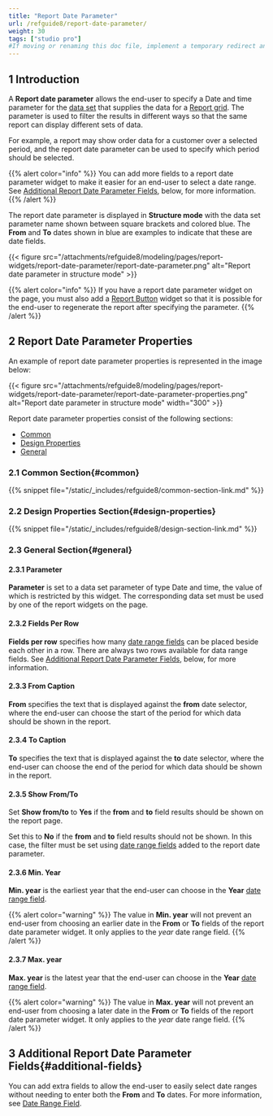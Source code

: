 ```yaml
---
title: "Report Date Parameter"
url: /refguide8/report-date-parameter/
weight: 30
tags: ["studio pro"]
#If moving or renaming this doc file, implement a temporary redirect and let the respective team know they should update the URL in the product. See Mapping to Products for more details.
---
```


## 1 Introduction

A **Report date parameter** allows the end-user to specify a Date and time parameter for the [data set](/refguide8/data-sets/) that supplies the data for a [Report grid](/refguide8/report-grid/). The parameter is used to filter the results in different ways so that the same report can display different sets of data.

For example, a report may show order data for a customer over a selected period, and the report date parameter can be used to specify which period should be selected.

{{% alert color="info" %}}
You can add more fields to a report date parameter widget to make it easier for an end-user to select a date range. See [Additional Report Date Parameter Fields](#additional-fields), below, for more information.
{{% /alert %}}

The report date parameter is displayed in **Structure mode** with the data set parameter name shown between square brackets and colored blue. The **From** and **To** dates shown in blue are examples to indicate that these are date fields.

{{< figure src="/attachments/refguide8/modeling/pages/report-widgets/report-date-parameter/report-date-parameter.png" alt="Report date parameter in structure mode" >}}

{{% alert color="info" %}}
If you have a report date parameter widget on the page, you must also add a [Report Button](/refguide8/report-button/) widget so that it is possible for the end-user to regenerate the report after specifying the parameter.
{{% /alert %}}

## 2 Report Date Parameter Properties

An example of report date parameter properties is represented in the image below:

{{< figure src="/attachments/refguide8/modeling/pages/report-widgets/report-date-parameter/report-date-parameter-properties.png" alt="Report date parameter in structure mode"   width="300"  >}}

Report date parameter properties consist of the following sections:

* [Common](#common)
* [Design Properties](#design-properties)
* [General](#general)

### 2.1 Common Section{#common}

{{% snippet file="/static/_includes/refguide8/common-section-link.md" %}}

### 2.2 Design Properties Section{#design-properties}

{{% snippet file="/static/_includes/refguide8/design-section-link.md" %}}

### 2.3 General Section{#general}

#### 2.3.1 Parameter

**Parameter** is set to a data set parameter of type Date and time, the value of which is restricted by this widget. The corresponding data set must be used by one of the report widgets on the page.

#### 2.3.2 Fields Per Row

**Fields per row** specifies how many [date range fields](/refguide8/date-range-field/) can be placed beside each other in a row. There are always two rows available for data range fields. See [Additional Report Date Parameter Fields](#additional-fields), below, for more information.

#### 2.3.3 From Caption

**From** specifies the text that is displayed against the **from** date selector, where the end-user can choose the start of the period for which data should be shown in the report.

#### 2.3.4 To Caption

**To** specifies the text that is displayed against the **to** date selector, where the end-user can choose the end of the period for which data should be shown in the report.

#### 2.3.5 Show From/To

Set **Show from/to** to **Yes** if the **from** and **to** field results should be shown on the report page.

Set this to **No** if the **from** and **to** field results should not be shown. In this case, the filter must be set using [date range fields](/refguide8/date-range-field/) added to the report date parameter.

#### 2.3.6 Min. Year

**Min. year** is the earliest year that the end-user can choose in the **Year** [date range field](/refguide8/date-range-field/).

{{% alert color="warning" %}}
The value in **Min. year** will not prevent an end-user from choosing an earlier date in the **From** or **To** fields of the report date parameter widget. It only applies to the *year* date range field.
{{% /alert %}}

#### 2.3.7 Max. year

**Max. year** is the latest year that the end-user can choose in the **Year** [date range field](/refguide8/date-range-field/).

{{% alert color="warning" %}}
The value in **Max. year** will not prevent an end-user from choosing a later date in the **From** or **To** fields of the report date parameter widget. It only applies to the *year* date range field.
{{% /alert %}}

## 3 Additional Report Date Parameter Fields{#additional-fields}

You can add extra fields to allow the end-user to easily select date ranges without needing to enter both the **From** and **To** dates. For more information, see [Date Range Field](/refguide8/date-range-field/).
